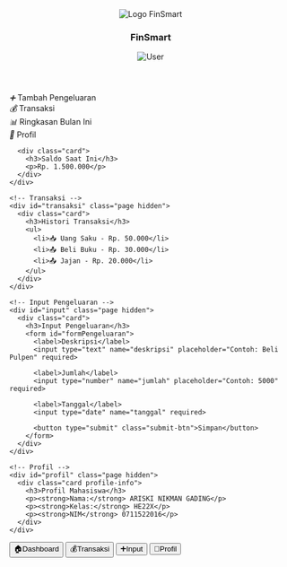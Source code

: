 <!DOCTYPE html>
<html lang="id">
<head>
  <meta charset="UTF-8" />
  <meta name="viewport" content="width=device-width, initial-scale=1.0"/>
  <title>FinSmart - Keuangan Mahasiswa</title>
  <style>
:root {
  --primary: #4cb4f5;
  --secondary: #a3f7bf;
  --bg: #f0f5fa;
  --text: #333;
  --card-bg: #ffffff;
  --radius: 16px;
  --shadow: 0 4px 12px rgba(0,0,0,0.05);
}

* {
  box-sizing: border-box;
  margin: 0;
  padding: 0;
  font-family: 'Segoe UI', sans-serif;
}

body {
  background: var(--bg);
  color: var(--text);
  display: flex;
  flex-direction: column;
  height: 100vh;
  overflow-x: hidden;
}

header {
  background: linear-gradient(90deg, var(--primary), var(--secondary));
  padding: 16px 20px;
  display: flex;
  justify-content: space-between;
  align-items: center;
  border-bottom-left-radius: var(--radius);
  border-bottom-right-radius: var(--radius);
  box-shadow: var(--shadow);
  color: white;
}

.logo-app {
  display: flex;
  align-items: center;
  gap: 12px;
}

.logo-app img {
  width: 36px;
  height: 36px;
  filter: brightness(0) invert(1);
}

.logo-app span {
  font-size: 22px;
  font-weight: 600;
}

.user-photo img {
  width: 40px;
  height: 40px;
  border-radius: 50%;
  border: 2px solid #fff;
}

.content {
  flex: 1;
  padding: 20px;
  overflow-y: auto;
}

.grid-menu {
  display: grid;
  grid-template-columns: repeat(2, 1fr);
  gap: 18px;
  margin-top: 10px;
}

.menu-card {
  background: var(--card-bg);
  border-radius: var(--radius);
  padding: 20px;
  display: flex;
  flex-direction: column;
  align-items: center;
  justify-content: center;
  box-shadow: var(--shadow);
  transition: 0.2s ease;
  cursor: pointer;
}

.menu-card:hover {
  transform: translateY(-3px);
  background: #ebf9ff;
}

.menu-card i {
  font-size: 28px;
  color: var(--primary);
  margin-bottom: 8px;
}

.menu-card span {
  font-weight: 500;
  font-size: 15px;
}

.card {
  background: var(--card-bg);
  border-radius: var(--radius);
  padding: 18px;
  margin-top: 28px;
  box-shadow: var(--shadow);
}

input, select, textarea {
  width: 100%;
  padding: 12px;
  margin-top: 10px;
  margin-bottom: 18px;
  border: 1px solid #ddd;
  border-radius: var(--radius);
  background: #fff;
}

button.submit-btn {
  background-color: var(--primary);
  color: white;
  border: none;
  padding: 12px;
  width: 100%;
  border-radius: var(--radius);
  font-size: 16px;
  font-weight: 600;
  cursor: pointer;
  transition: 0.2s ease;
}

button.submit-btn:hover {
  background-color: #38a3e0;
}

.nav-bar {
  display: flex;
  justify-content: space-around;
  background-color: var(--card-bg);
  border-top: 1px solid #ddd;
  padding: 10px 0;
  position: fixed;
  bottom: 0;
  width: 100%;
  z-index: 10;
  box-shadow: 0 -1px 8px rgba(0,0,0,0.03);
}

.nav-bar button {
  background: none;
  border: none;
  color: #777;
  font-size: 13px;
  display: flex;
  flex-direction: column;
  align-items: center;
  cursor: pointer;
  transition: 0.2s;
}

.nav-bar button i {
  font-size: 18px;
  margin-bottom: 4px;
}

.nav-bar button.active {
  color: var(--primary);
  font-weight: bold;
}

.hidden {
  display: none;
}

.profile-info p {
  margin-bottom: 8px;
  font-size: 15px;
}

  </style>
</head>
<body>

  <header>
    <div class="logo-app">
     <img src="logo/sss.jpg" alt="Logo FinSmart" class="logo-app" />
        <span><h3>FinSmart</h3></span>
    </div>
    <div class="user-photo">
      <img src="https://i.pravatar.cc/100?img=i" alt="User">
    </div>
  </header>

  <div class="content">
    <!-- Dashboard -->
    <div id="dashboard" class="page">
      <div class="grid-menu">
        <div class="menu-card" onclick="navigateTo('input')">
          <i>➕</i>
          <span>Tambah Pengeluaran</span>
        </div>
        <div class="menu-card" onclick="navigateTo('transaksi')">
          <i>💰</i>
          <span>Transaksi</span>
        </div>
        <div class="menu-card">
          <i>📊</i>
          <span>Ringkasan Bulan Ini</span>
        </div>
        <div class="menu-card" onclick="navigateTo('profil')">
          <i>👤</i>
          <span>Profil</span>
        </div>
      </div>

      <div class="card">
        <h3>Saldo Saat Ini</h3>
        <p>Rp. 1.500.000</p>
      </div>
    </div>

    <!-- Transaksi -->
    <div id="transaksi" class="page hidden">
      <div class="card">
        <h3>Histori Transaksi</h3>
        <ul>
          <li>📥 Uang Saku - Rp. 50.000</li>
          <li>📤 Beli Buku - Rp. 30.000</li>
          <li>📤 Jajan - Rp. 20.000</li>
        </ul>
      </div>
    </div>

    <!-- Input Pengeluaran -->
    <div id="input" class="page hidden">
      <div class="card">
        <h3>Input Pengeluaran</h3>
        <form id="formPengeluaran">
          <label>Deskripsi</label>
          <input type="text" name="deskripsi" placeholder="Contoh: Beli Pulpen" required>

          <label>Jumlah</label>
          <input type="number" name="jumlah" placeholder="Contoh: 5000" required>

          <label>Tanggal</label>
          <input type="date" name="tanggal" required>

          <button type="submit" class="submit-btn">Simpan</button>
        </form>
      </div>
    </div>

    <!-- Profil -->
    <div id="profil" class="page hidden">
      <div class="card profile-info">
        <h3>Profil Mahasiswa</h3>
        <p><strong>Nama:</strong> ARISKI NIKMAN GADING</p>
        <p><strong>Kelas:</strong> HE22X</p>
        <p><strong>NIM</strong> 0711522016</p>
      </div>
    </div>
  </div>

  <!-- Navigasi Bawah -->
  <nav class="nav-bar">
    <button class="nav-btn active" data-page="dashboard">🏠<span>Dashboard</span></button>
    <button class="nav-btn" data-page="transaksi">💰<span>Transaksi</span></button>
    <button class="nav-btn" data-page="input">➕<span>Input</span></button>
    <button class="nav-btn" data-page="profil">👤<span>Profil</span></button>
  </nav>

  <script>
    const navButtons = document.querySelectorAll('.nav-btn');
    const pages = document.querySelectorAll('.page');

    function navigateTo(page) {
      pages.forEach(p => p.classList.add('hidden'));
      document.getElementById(page).classList.remove('hidden');
      navButtons.forEach(btn => btn.classList.remove('active'));
      document.querySelector(`.nav-btn[data-page="${page}"]`)?.classList.add('active');
    }

    navButtons.forEach(button => {
      button.addEventListener('click', () => {
        const page = button.getAttribute('data-page');
        navigateTo(page);
      });
    });

    const form = document.getElementById('formPengeluaran');
    form.addEventListener('submit', function (e) {
      e.preventDefault();
      alert("Pengeluaran berhasil disimpan!");
      form.reset();
      navigateTo('dashboard');
    });
  </script>

</body>
</html>

